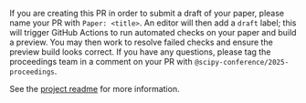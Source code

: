 If you are creating this PR in order to submit a draft of your paper, please name your PR with `Paper: <title>`. An editor will then add a `draft` label; this will trigger GitHub Actions to run automated checks on your paper and build a preview. You may then work to resolve failed checks and ensure the preview build looks correct. If you have any questions, please tag the proceedings team in a comment on your PR with `@scipy-conference/2025-proceedings`.

See the [project readme](https://github.com/scipy-conference/scipy_proceedings#preview-your-paper) for more information.
